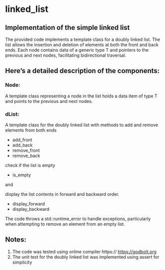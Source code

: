# linked_list
 ## Implementation of the simple linked list
 
The provided code implements a template class for a doubly linked list. 
The list allows the insertion and deletion of elements at both the front and back ends. 
Each node contains data of a generic type T and pointers to the previous and next nodes, 
facilitating bidirectional traversal.

## Here’s a detailed description of the components:

### Node<T>: 
A template class representing a node in the list holds a data item of type T and points to the previous and next nodes.

### dList<T>: 
A template class for the doubly linked list with methods to 
add and remove elements from both ends 

- add_front
- add_back
- remove_front
- remove_back

check if the list is empty
- is_empty
  
and 

display the list contents in forward and backward order.
- display_forward
- display_backward

The code throws a std::runtime_error to handle exceptions, particularly when attempting to remove an element from an empty list. 

## Notes: 
1. The code was tested using online compiler https:// https://godbolt.org
2. The unit test for the doubly linked list was implemented using assert for simplicity

